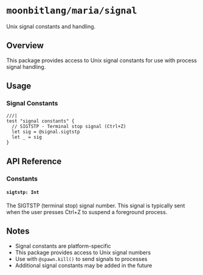 # `moonbitlang/maria/signal`

Unix signal constants and handling.

## Overview

This package provides access to Unix signal constants for use with process signal handling.

## Usage

### Signal Constants

```moonbit
///|
test "signal constants" {
  // SIGTSTP - Terminal stop signal (Ctrl+Z)
  let sig = @signal.sigtstp
  let _ = sig
}
```

## API Reference

### Constants

#### `sigtstp: Int`

The SIGTSTP (terminal stop) signal number. This signal is typically sent when the user presses Ctrl+Z to suspend a foreground process.

## Notes

- Signal constants are platform-specific
- This package provides access to Unix signal numbers
- Use with `@spawn.kill()` to send signals to processes
- Additional signal constants may be added in the future
